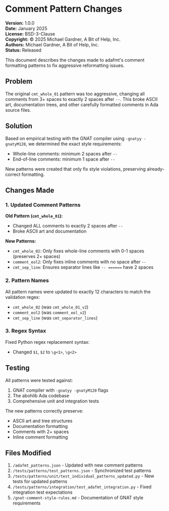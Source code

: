 # Comment Pattern Changes

**Version:** 1.0.0  
**Date:** January 2025  
**License:** BSD-3-Clause  
**Copyright:** © 2025 Michael Gardner, A Bit of Help, Inc.  
**Authors:** Michael Gardner, A Bit of Help, Inc.  
**Status:** Released

This document describes the changes made to adafmt's comment formatting patterns to fix aggressive reformatting issues.

## Problem

The original `cmt_whole_01` pattern was too aggressive, changing all comments from 3+ spaces to exactly 2 spaces after `--`. This broke ASCII art, documentation trees, and other carefully formatted comments in Ada source files.

## Solution

Based on empirical testing with the GNAT compiler using `-gnatyy -gnatyM120`, we determined the exact style requirements:
- Whole-line comments: minimum 2 spaces after `--`
- End-of-line comments: minimum 1 space after `--`

New patterns were created that only fix style violations, preserving already-correct formatting.

## Changes Made

### 1. Updated Comment Patterns

**Old Pattern (`cmt_whole_01`):**
- Changed ALL comments to exactly 2 spaces after `--`
- Broke ASCII art and documentation

**New Patterns:**
- `cmt_whole_02`: Only fixes whole-line comments with 0-1 spaces (preserves 2+ spaces)
- `comment_eol2`: Only fixes inline comments with no space after `--`
- `cmt_sep_line`: Ensures separator lines like `-- ======` have 2 spaces

### 2. Pattern Names

All pattern names were updated to exactly 12 characters to match the validation regex:
- `cmt_whole_02` (was `cmt_whole_01_v2`)
- `comment_eol2` (was `comment_eol_v2`)
- `cmt_sep_line` (was `cmt_separator_lines`)

### 3. Regex Syntax

Fixed Python regex replacement syntax:
- Changed `$1`, `$2` to `\g<1>`, `\g<2>`

## Testing

All patterns were tested against:
1. GNAT compiler with `-gnatyy -gnatyM120` flags
2. The abohlib Ada codebase
3. Comprehensive unit and integration tests

The new patterns correctly preserve:
- ASCII art and tree structures
- Documentation formatting
- Comments with 2+ spaces
- Inline comment formatting

## Files Modified

1. `/adafmt_patterns.json` - Updated with new comment patterns
2. `/tests/patterns/test_patterns.json` - Synchronized test patterns
3. `/tests/patterns/unit/test_individual_patterns_updated.py` - New tests for updated patterns
4. `/tests/patterns/integration/test_adafmt_integration.py` - Fixed integration test expectations
5. `/gnat-comment-style-rules.md` - Documentation of GNAT style requirements